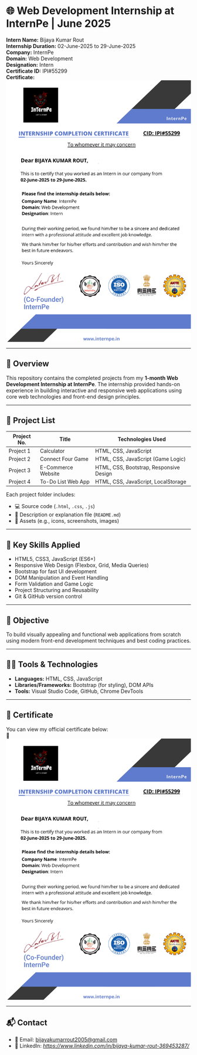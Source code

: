 # 🌐 Web Development Internship at InternPe | June 2025

**Intern Name:** Bijaya Kumar Rout  
**Internship Duration:** 02-June-2025 to 29-June-2025  
**Company:** InternPe  
**Domain:** Web Development  
**Designation:** Intern  
**Certificate ID:** IPI#55299  
**Certificate:** ![Internship Certificate](./BIJAYA%20KUMAR%20ROUT_Internpe.png)

---

## 📝 Overview

This repository contains the completed projects from my **1-month Web Development Internship at InternPe**. The internship provided hands-on experience in building interactive and responsive web applications using core web technologies and front-end design principles.

---

## 📂 Project List

| Project No. | Title                        | Technologies Used                          |
|-------------|------------------------------|--------------------------------------------|
| Project 1   | Calculator                   | HTML, CSS, JavaScript                      |
| Project 2   | Connect Four Game            | HTML, CSS, JavaScript (Game Logic)         |
| Project 3   | E-Commerce Website           | HTML, CSS, Bootstrap, Responsive Design    |
| Project 4   | To-Do List Web App           | HTML, CSS, JavaScript, LocalStorage        |

Each project folder includes:
- 💻 Source code (`.html`, `.css`, `.js`)
- 📄 Description or explanation file (`README.md`)
- 🧩 Assets (e.g., icons, screenshots, images)

---

## 🧠 Key Skills Applied

- HTML5, CSS3, JavaScript (ES6+)
- Responsive Web Design (Flexbox, Grid, Media Queries)
- Bootstrap for fast UI development
- DOM Manipulation and Event Handling
- Form Validation and Game Logic
- Project Structuring and Reusability
- Git & GitHub version control

---

## 🎯 Objective

To build visually appealing and functional web applications from scratch using modern front-end development techniques and best coding practices.

---

## 🧑‍💻 Tools & Technologies

- **Languages:** HTML, CSS, JavaScript  
- **Libraries/Frameworks:** Bootstrap (for styling), DOM APIs  
- **Tools:** Visual Studio Code, GitHub, Chrome DevTools  

---

## 📜 Certificate

You can view my official certificate below:  
📄 ![Internship Certificate](./BIJAYA%20KUMAR%20ROUT_Internpe.png)

---

## 📬 Contact

- 📧 Email: bijayakumarrout2005@gmail.com   
- 🔗 LinkedIn: *https://www.linkedin.com/in/bijaya-kumar-rout-369453287/*  
